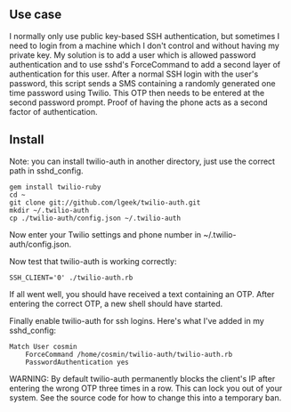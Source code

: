 Use case
--------

I normally only use public key-based SSH authentication, but sometimes I need to login from a machine which I don't control and without having my private key. My solution is to add a user which is allowed password authentication and to use sshd's ForceCommand to add a second layer of authentication for this user. After a normal SSH login with the user's password, this script sends a SMS containing a randomly generated one time password using Twilio. This OTP then needs to be entered at the second password prompt. Proof of having the phone acts as a second factor of authentication.

Install
-------

Note: you can install twilio-auth in another directory, just use the correct path in sshd_config.

    gem install twilio-ruby
    cd ~
    git clone git://github.com/lgeek/twilio-auth.git
    mkdir ~/.twilio-auth
    cp ./twilio-auth/config.json ~/.twilio-auth
    
Now enter your Twilio settings and phone number in ~/.twilio-auth/config.json.

Now test that twilio-auth is working correctly:

    SSH_CLIENT='0' ./twilio-auth.rb

If all went well, you should have received a text containing an OTP. After entering the correct OTP, a new shell should have started.

Finally enable twilio-auth for ssh logins. Here's what I've added in my sshd_config:

    Match User cosmin
	    ForceCommand /home/cosmin/twilio-auth/twilio-auth.rb
	    PasswordAuthentication yes

WARNING: By default twilio-auth permanently blocks the client's IP after entering the wrong OTP three times in a row. This can lock you out of your system. See the source code for how to change this into a temporary ban.
